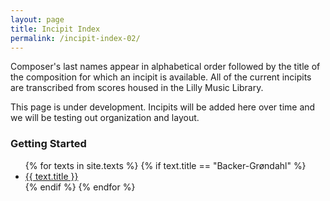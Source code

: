 ```yaml
---
layout: page
title: Incipit Index
permalink: /incipit-index-02/
---
```


<div class="toc">
  <p>Composer's last names appear in alphabetical order followed by the title of the composition for which an incipit is available. All of the current incipits are transcribed from scores housed in the Lilly Music Library.</p>
  <p>This page is under development. Incipits will be added here over time and we will be testing out organization and layout.</p>

<h3>Getting Started</h3>
<ul>
    {% for texts in site.texts %}
      {% if text.title == "Backer-Grøndahl" %}
        <li><a href="{{ site.url }}">{{ text.title }}</a></li>
      {% endif %}
    {% endfor %}
</ul>
</div>
